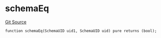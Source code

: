 # schemaEq
[Git Source](https://github.com/rhinestonewtf/registry/blob/350cdd9001705a91cd42a82c8ee3e0cd055714e5/src/DataTypes.sol)


```solidity
function schemaEq(SchemaUID uid1, SchemaUID uid) pure returns (bool);
```

